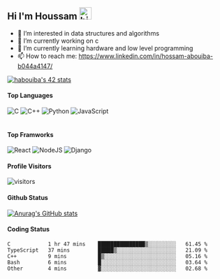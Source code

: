 ## Hi I'm Houssam <img src="https://user-images.githubusercontent.com/1303154/88677602-1635ba80-d120-11ea-84d8-d263ba5fc3c0.gif" width="28px" alt="hi">

- 👀 I’m interested in data structures and algorithms
- 🔭 I’m currently working on c
- 🌱 I’m currently learning hardware and low level programming
- 📫 How to reach me: https://www.linkedin.com/in/hossam-abouiba-b044a4147/

[![habouiba's 42 stats](https://badge42.vercel.app/api/v2/stats/cl13fy7ee005809mehnm7c0ac?cursusId=21)](https://github.com/JaeSeoKim/badge42)

#### Top Languages

![C](https://img.shields.io/badge/c-%2300599C.svg?style=for-the-badge&logo=c&logoColor=white)
![C++](https://img.shields.io/badge/c++-%2300599C.svg?style=for-the-badge&logo=c%2B%2B&logoColor=white)
![Python](https://img.shields.io/badge/python-%2314354C.svg?style=for-the-badge&logo=python&logoColor=white)
![JavaScript](https://img.shields.io/badge/javascript-%23323330.svg?style=for-the-badge&logo=javascript&logoColor=%23F7DF1E)
<br />
<br />

#### Top Framworks

![React](https://img.shields.io/badge/react-%2320232a.svg?style=for-the-badge&logo=react&logoColor=%2361DAFB)
![NodeJS](https://img.shields.io/badge/node.js-%2343853D.svg?style=for-the-badge&logo=node.js&logoColor=white)
![Django](https://img.shields.io/badge/django-%23092E20.svg?style=for-the-badge&logo=django&logoColor=white)

#### Profile Visitors
![visitors](https://visitor-badge.glitch.me/badge?page_id=project-HOSSAM.project-HOSSAM)

#### Github Status
[![Anurag's GitHub stats](https://github-readme-stats.vercel.app/api?username=0xPride&theme=tokyonight)](https://github.com/anuraghazra/github-readme-stats)

#### Coding Status
<!--START_SECTION:waka-->

```text
C            1 hr 47 mins    ███████████████▒░░░░░░░░░   61.45 %
TypeScript   37 mins         █████▒░░░░░░░░░░░░░░░░░░░   21.09 %
C++          9 mins          █▒░░░░░░░░░░░░░░░░░░░░░░░   05.16 %
Bash         6 mins          █░░░░░░░░░░░░░░░░░░░░░░░░   03.64 %
Other        4 mins          ▓░░░░░░░░░░░░░░░░░░░░░░░░   02.68 %
```

<!--END_SECTION:waka-->
